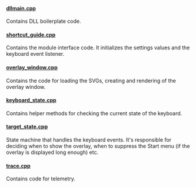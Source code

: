 #### [dllmain.cpp](/src/modules/shortcut_guide/dllmain.cpp)

Contains DLL boilerplate code.

#### [shortcut_guide.cpp](/src/modules/shortcut_guide/shortcut_guide.cpp)

Contains the module interface code. It initializes the settings values and the keyboard event listener.

#### [overlay_window.cpp](/src/modules/shortcut_guide/overlay_window.cpp)

Contains the code for loading the SVGs, creating and rendering of the overlay window.

#### [keyboard_state.cpp](/src/modules/shortcut_guide/keyboard_state.cpp)

Contains helper methods for checking the current state of the keyboard.

#### [target_state.cpp](/src/modules/shortcut_guide/target_state.cpp)

State machine that handles the keyboard events. It's responsible for deciding when to show the overlay, when to suppress the Start menu (if the overlay is displayed long enough) etc.

#### [trace.cpp](/src/modules/shortcut_guide/trace.cpp)

Contains code for telemetry.
